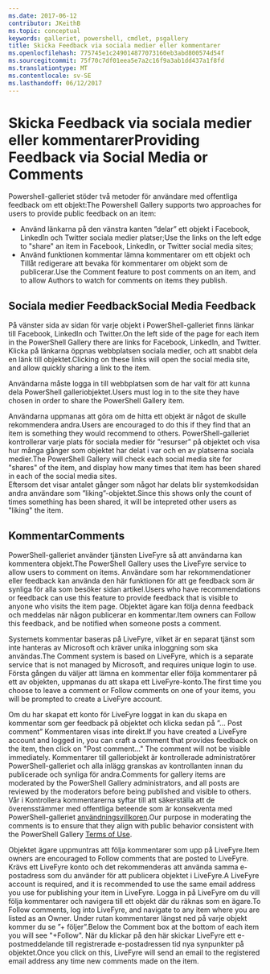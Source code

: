 ```yaml
---
ms.date: 2017-06-12
contributor: JKeithB
ms.topic: conceptual
keywords: galleriet, powershell, cmdlet, psgallery
title: Skicka Feedback via sociala medier eller kommentarer
ms.openlocfilehash: 775745e1c249014877073160eb3abd800574d54f
ms.sourcegitcommit: 75f70c7df01eea5e7a2c16f9a3ab1dd437a1f8fd
ms.translationtype: MT
ms.contentlocale: sv-SE
ms.lasthandoff: 06/12/2017
---
```

# <a name="providing-feedback-via-social-media-or-comments"></a><span data-ttu-id="36599-103">Skicka Feedback via sociala medier eller kommentarer</span><span class="sxs-lookup"><span data-stu-id="36599-103">Providing Feedback via Social Media or Comments</span></span>

<span data-ttu-id="36599-104">Powershell-galleriet stöder två metoder för användare med offentliga feedback om ett objekt:</span><span class="sxs-lookup"><span data-stu-id="36599-104">The Powershell Gallery supports two approaches for users to provide public feedback on an item:</span></span>

* <span data-ttu-id="36599-105">Använd länkarna på den vänstra kanten ”delar” ett objekt i Facebook, LinkedIn och Twitter sociala medier platser;</span><span class="sxs-lookup"><span data-stu-id="36599-105">Use the links on the left edge to "share" an item in Facebook, LinkedIn, or Twitter social media sites;</span></span>
* <span data-ttu-id="36599-106">Använd funktionen kommentar lämna kommentarer om ett objekt och Tillåt redigerare att bevaka för kommentarer om objekt som de publicerar.</span><span class="sxs-lookup"><span data-stu-id="36599-106">Use the Comment feature to post comments on an item, and to allow Authors to watch for comments on items they publish.</span></span>

## <a name="social-media-feedback"></a><span data-ttu-id="36599-107">Sociala medier Feedback</span><span class="sxs-lookup"><span data-stu-id="36599-107">Social Media Feedback</span></span>
<span data-ttu-id="36599-108">På vänster sida av sidan för varje objekt i PowerShell-galleriet finns länkar till Facebook, LinkedIn och Twitter.</span><span class="sxs-lookup"><span data-stu-id="36599-108">On the left side of the page for each item in the PowerShell Gallery there are links for Facebook, LinkedIn, and Twitter.</span></span>   
<span data-ttu-id="36599-109">Klicka på länkarna öppnas webbplatsen sociala medier, och att snabbt dela en länk till objektet.</span><span class="sxs-lookup"><span data-stu-id="36599-109">Clicking on these links will open the social media site, and allow quickly sharing a link to the item.</span></span>

<span data-ttu-id="36599-110">Användarna måste logga in till webbplatsen som de har valt för att kunna dela PowerShell galleriobjektet.</span><span class="sxs-lookup"><span data-stu-id="36599-110">Users must log in to the site they have chosen in order to share the PowerShell Gallery item.</span></span>     

<span data-ttu-id="36599-111">Användarna uppmanas att göra om de hitta ett objekt är något de skulle rekommendera andra.</span><span class="sxs-lookup"><span data-stu-id="36599-111">Users are encouraged to do this if they find that an item is something they would recommend to others.</span></span> <span data-ttu-id="36599-112">PowerShell-galleriet kontrollerar varje plats för sociala medier för ”resurser” på objektet och visa hur många gånger som objektet har delat i var och en av platserna sociala medier.</span><span class="sxs-lookup"><span data-stu-id="36599-112">The PowerShell Gallery will check each social media site for "shares" of the item, and display how many times that item has been shared in each of the social media sites.</span></span>  
<span data-ttu-id="36599-113">Eftersom det visar antalet gånger som något har delats blir systemkodsidan andra användare som ”liking”-objektet.</span><span class="sxs-lookup"><span data-stu-id="36599-113">Since this shows only the count of times something has been shared, it will be intepreted other users as "liking" the item.</span></span>


## <a name="comments"></a><span data-ttu-id="36599-114">Kommentar</span><span class="sxs-lookup"><span data-stu-id="36599-114">Comments</span></span>
<span data-ttu-id="36599-115">PowerShell-galleriet använder tjänsten LiveFyre så att användarna kan kommentera objekt.</span><span class="sxs-lookup"><span data-stu-id="36599-115">The PowerShell Gallery uses the LiveFyre service to allow users to comment on items.</span></span>
<span data-ttu-id="36599-116">Användare som har rekommendationer eller feedback kan använda den här funktionen för att ge feedback som är synliga för alla som besöker sidan artikel.</span><span class="sxs-lookup"><span data-stu-id="36599-116">Users who have recommendations or feedback can use this feature to provide feedback that is visible to anyone who visits the item page.</span></span>
<span data-ttu-id="36599-117">Objektet ägare kan följa denna feedback och meddelas när någon publicerar en kommentar.</span><span class="sxs-lookup"><span data-stu-id="36599-117">Item owners can Follow this feedback, and be notified when someone posts a comment.</span></span> 

<span data-ttu-id="36599-118">Systemets kommentar baseras på LiveFyre, vilket är en separat tjänst som inte hanteras av Microsoft och kräver unika inloggning som ska användas.</span><span class="sxs-lookup"><span data-stu-id="36599-118">The Comment system is based on LiveFyre, which is a separate service that is not managed by Microsoft, and requires unique login to use.</span></span>  
<span data-ttu-id="36599-119">Första gången du väljer att lämna en kommentar eller följa kommentarer på ett av objekten, uppmanas du att skapa ett LiveFyre-konto.</span><span class="sxs-lookup"><span data-stu-id="36599-119">The first time you choose to leave a comment or Follow comments on one of your items, you will be prompted to create a LiveFyre account.</span></span>

<span data-ttu-id="36599-120">Om du har skapat ett konto för LiveFyre loggat in kan du skapa en kommentar som ger feedback på objektet och klicka sedan på ”... Post comment” Kommentaren visas inte direkt.</span><span class="sxs-lookup"><span data-stu-id="36599-120">If you have created a LiveFyre account and logged in, you can craft a comment that provides feedback on the item, then click on "Post comment..." The comment will not be visible immediately.</span></span> <span data-ttu-id="36599-121">Kommentarer till galleriobjekt är kontrollerade administratörer PowerShell-galleriet och alla inlägg granskas av kontrollanten innan du publicerade och synliga för andra.</span><span class="sxs-lookup"><span data-stu-id="36599-121">Comments for gallery items are moderated by the PowerShell Gallery administrators, and all posts are reviewed by the moderators before being published and visible to others.</span></span>
<span data-ttu-id="36599-122">Vår i Kontrollera kommentarerna syftar till att säkerställa att de överensstämmer med offentliga beteende som är konsekventa med PowerShell-galleriet [användningsvillkoren](https://www.powershellgallery.com/policies/Terms).</span><span class="sxs-lookup"><span data-stu-id="36599-122">Our purpose in moderating the comments is to ensure that they align with public behavior consistent with the PowerShell Gallery [Terms of Use](https://www.powershellgallery.com/policies/Terms).</span></span>  

<span data-ttu-id="36599-123">Objektet ägare uppmuntras att följa kommentarer som upp på LiveFyre.</span><span class="sxs-lookup"><span data-stu-id="36599-123">Item owners are encouraged to Follow comments that are posted to LiveFyre.</span></span> <span data-ttu-id="36599-124">Krävs ett LiveFyre konto och det rekommenderas att använda samma e-postadress som du använder för att publicera objektet i LiveFyre.</span><span class="sxs-lookup"><span data-stu-id="36599-124">A LiveFyre account is required, and it is recommended to use the same email address you use for publishing your item in LiveFyre.</span></span> <span data-ttu-id="36599-125">Logga in på LiveFyre om du vill följa kommentarer och navigera till ett objekt där du räknas som en ägare.</span><span class="sxs-lookup"><span data-stu-id="36599-125">To Follow comments, log into LiveFyre, and navigate to any item where you are listed as an Owner.</span></span> <span data-ttu-id="36599-126">Under rutan kommentarer längst ned på varje objekt kommer du se ”+ följer”.</span><span class="sxs-lookup"><span data-stu-id="36599-126">Below the Comment box at the bottom of each item you will see "+Follow".</span></span> <span data-ttu-id="36599-127">När du klickar på den här skickar LiveFyre ett e-postmeddelande till registrerade e-postadressen tid nya synpunkter på objektet.</span><span class="sxs-lookup"><span data-stu-id="36599-127">Once you click on this, LiveFyre will send an email to the registered email address any time new comments made on the item.</span></span>

